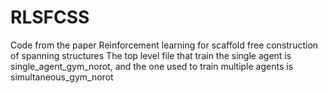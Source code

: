 # RLSFCSS
 Code from the paper Reinforcement learning for scaffold free construction of spanning structures
The top level file that train the single agent is single_agent_gym_norot, and the one used to train multiple agents is simultaneous_gym_norot
